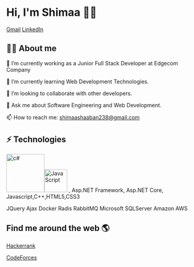 #  Hi, I'm Shimaa 👩‍💻
[Gmail](shimaashaaban238@gmail.com) [LinkedIn](www.linkedin.com/in/shimaa-shaaban-83a56718b)

## 👩‍💻 About me
🔭 I’m currently working as a Junior Full Stack Developer at Edgecom Company

 🌱 I’m currently learning Web Development Technologies.

👯 I’m looking to collaborate with other developers. 

💬 Ask me about Software Engineering and Web Development. 

📫 How to reach me: shimaashaaban238@gmail.com 

##  ⚡ Technologies
<img src="https://upload.wikimedia.org/wikipedia/commons/4/4f/Csharp_Logo.png" width=100 height=100 alt="c#"/><img src="https://upload.wikimedia.org/wikipedia/commons/6/6a/JavaScript-logo.png" width=60 height=60 alt="JavaScript"/>
, Asp.NET Framework, Asp.NET Core,
 Javascript,C++,HTML5,CSS3
  
JQuery  Ajax Docker Radis RabbitMQ  Microsoft SQLServer Amazon AWS
 
## Find me around the web 🌎

 [Hackerrank](https://www.hackerrank.com/profile/shimaashaaban238)
 
[CodeForces](https://codeforces.com/profile/shimaa31)
